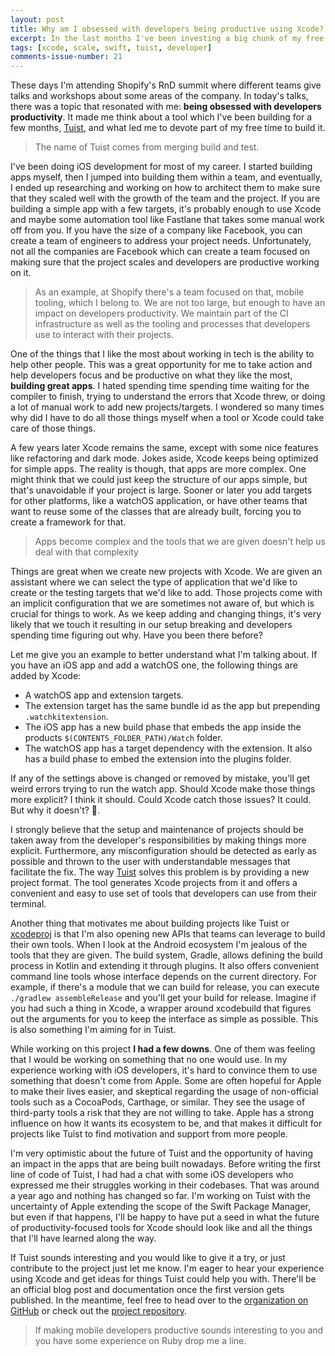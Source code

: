 ```yaml
---
layout: post
title: Why am I obsessed with developers being productive using Xcode?
excerpt: In the last months I've been investing a big chunk of my free time on building tools to make developers productive working with Xcode. In this blog post I reflect on what led me to start working on that tool, Tuist, and how I'm addressing some of the challenges that are presented when using Xcode at scale.
tags: [xcode, scale, swift, tuist, developer]
comments-issue-number: 21
---
```


These days I'm attending Shopify's RnD summit where different teams give talks and workshops about some areas of the company. In today's talks, there was a topic that resonated with me: **being obsessed with developers productivity**. It made me think about a tool which I've been building for a few months, [Tuist](https://github.com/tuist), and what led me to devote part of my free time to build it. 

> The name of Tuist comes from merging build and test.

I've been doing iOS development for most of my career. I started building apps myself, then I jumped into building them within a team, and eventually, I ended up researching and working on how to architect them to make sure that they scaled well with the growth of the team and the project. If you are building a simple app with a few targets, it's probably enough to use Xcode and maybe some automation tool like Fastlane that takes some manual work off from you. If you have the size of a company like Facebook, you can create a team of engineers to address your project needs. Unfortunately, not all the companies are Facebook which can create a team focused on making sure that the project scales and developers are productive working on it. 

> As an example, at Shopify there's a team focused on that, mobile tooling, which I belong to. We are not too large, but enough to have an impact on developers productivity. We maintain part of the CI infrastructure as well as the tooling and processes that developers use to interact with their projects.

One of the things that I like the most about working in tech is the ability to help other people. This was a great opportunity for me to take action and help developers focus and be productive on what they like the most, **building great apps**. I hated spending time spending time waiting for the compiler to finish, trying to understand the errors that Xcode threw, or doing a lot of manual work to add new projects/targets. I wondered so many times why did I have to do all those things myself when a tool or Xcode could take care of those things.

A few years later Xcode remains the same, except with some nice features like refactoring and dark mode. Jokes aside, Xcode keeps being optimized for simple apps. The reality is though, that apps are more complex. One might think that we could just keep the structure of our apps simple, but that's unavoidable if your project is large. Sooner or later you add targets for other platforms, like a watchOS application, or have other teams that want to reuse some of the classes that are already built, forcing you to create a framework for that.

> Apps become complex and the tools that we are given doesn't help us deal with that complexity

Things are great when we create new projects with Xcode. We are given an assistant where we can select the type of application that we'd like to create or the testing targets that we'd like to add. Those projects come with an implicit configuration that we are sometimes not aware of, but which is crucial for things to work. As we keep adding and changing things, it's very likely that we touch it resulting in our setup breaking and developers spending time figuring out why. Have you been there before? 

Let me give you an example to better understand what I'm talking about. If you have an iOS app and add a watchOS one, the following things are added by Xcode:

- A watchOS app and extension targets. 
- The extension target has the same bundle id as the app but prepending `.watchkitextension`.
- The iOS app has a new build phase that embeds the app inside the products `$(CONTENTS_FOLDER_PATH)/Watch` folder.
- The watchOS app has a target dependency with the extension. It also has a build phase to embed the extension into the plugins folder.

If any of the settings above is changed or removed by mistake, you'll get weird errors trying to run the watch app. Should Xcode make those things more explicit? I think it should. Could Xcode catch those issues? It could. But why it doesn't? 🤔.

I strongly believe that the setup and maintenance of projects should be taken away from the developer's responsibilities by making things more explicit. Furthermore, any misconfiguration should be detected as early as possible and thrown to the user with understandable messages that facilitate the fix.
The way [Tuist](https://github.com/tuist/tuist) solves this problem is by providing a new project format. The tool generates Xcode projects from it and offers a convenient and easy to use set of tools that developers can use from their terminal.

Another thing that motivates me about building projects like Tuist or [xcodeproj](https://github.com/tuist/xcodeproj) is that I'm also opening new APIs that teams can leverage to build their own tools. When I look at the Android ecosystem I'm jealous of the tools that they are given. The build system, Gradle, allows defining the build process in Kotlin and extending it through plugins. It also offers convenient command line tools whose interface depends on the current directory. For example, if there's a module that we can build for release, you can execute `./gradlew assembleRelease` and you'll get your build for release. Imagine if you had such a thing in Xcode, a wrapper around xcodebuild that figures out the arguments for you to keep the interface as simple as possible. This is also something I'm aiming for in Tuist.

While working on this project **I had a few downs**. One of them was feeling that I would be working on something that no one would use. In my experience working with iOS developers, it's hard to convince them to use something that doesn't come from Apple. Some are often hopeful for Apple to make their lives easier, and skeptical regarding the usage of non-official tools such as a CocoaPods, Carthage, or similar. They see the usage of third-party tools a risk that they are not willing to take. Apple has a strong influence on how it wants its ecosystem to be, and that makes it difficult for projects like Tuist to find motivation and support from more people.

I'm very optimistic about the future of Tuist and the opportunity of having an impact in the apps that are being built nowadays. Before writing the first line of code of Tuist, I had had a chat with some iOS developers who expressed me their struggles working in their codebases. That was around a year ago and nothing has changed so far. I'm working on Tuist with the uncertainty of Apple extending the scope of the Swift Package Manager, but even if that happens, I'll be happy to have put a seed in what the future of productivity-focused tools for Xcode should look like and all the things that I'll have learned along the way.

If Tuist sounds interesting and you would like to give it a try, or just contribute to the project just let me know. I'm eager to hear your experience using Xcode and get ideas for things Tuist could help you with. There'll be an official blog post and documentation once the first version gets published. In the meantime, feel free to head over to the [organization on GitHub](https://github.com/tuist) or check out the [project repository](https://github.com/tuist/tuist).

> If making mobile developers productive sounds interesting to you and you have some experience on Ruby drop me a line.






